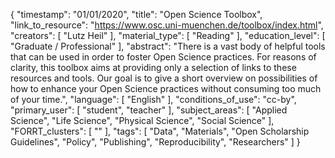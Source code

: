 {
    "timestamp": "01/01/2020",
    "title": "Open Science Toolbox",
    "link_to_resource": "https://www.osc.uni-muenchen.de/toolbox/index.html",
    "creators": [
        "Lutz Heil"
    ],
    "material_type": [
        "Reading"
    ],
    "education_level": [
        "Graduate / Professional"
    ],
    "abstract": "There is a vast body of helpful tools that can be used in order to foster Open Science practices. For reasons of clarity, this toolbox aims at providing only a selection of links to these resources and tools. Our goal is to give a short overview on possibilities of how to enhance your Open Science practices without consuming too much of your time.",
    "language": [
        "English"
    ],
    "conditions_of_use": "cc-by",
    "primary_user": [
        "student",
        "teacher"
    ],
    "subject_areas": [
        "Applied Science",
        "Life Science",
        "Physical Science",
        "Social Science"
    ],
    "FORRT_clusters": [
        ""
    ],
    "tags": [
        "Data",
        "Materials",
        "Open Scholarship Guidelines",
        "Policy",
        "Publishing",
        "Reproducibility",
        "Researchers"
    ]
}